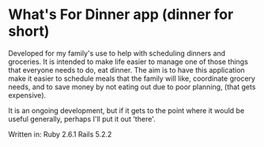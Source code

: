 # What's For Dinner app (dinner for short)

Developed for my family's use to help with scheduling dinners and groceries.
It is intended to make life easier to manage one of those things that everyone
needs to do, eat dinner. The aim is to have this application make it easier to
schedule meals that the family will like, coordinate grocery needs, and to save
money by not eating out due to poor planning, (that gets expensive).

It is an ongoing development, but if it gets to the point where it would be useful
generally, perhaps I'll put it out 'there'.

Written in:
Ruby 2.6.1
Rails 5.2.2
